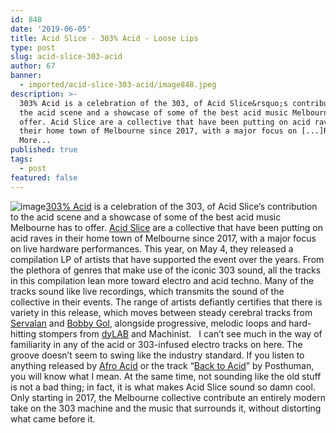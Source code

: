 ```yaml
---
id: 848
date: '2019-06-05'
title: Acid Slice - 303% Acid - Loose Lips
type: post
slug: acid-slice-303-acid
author: 67
banner:
  - imported/acid-slice-303-acid/image848.jpeg
description: >-
  303% Acid is a celebration of the 303, of Acid Slice&rsquo;s contribution to
  the acid scene and a showcase of some of the best acid music Melbourne has to
  offer. Acid Slice are a collective that have been putting on acid raves in
  their home town of Melbourne since 2017, with a major focus on [...]Read
  More...
published: true
tags:
  - post
featured: false
---
```

![image](../imported/acid-slice-303-acid/image848.jpeg)[](https://slicerecords.bandcamp.com/album/acid-slice-303-acid-music)[303% Acid](https://slicerecords.bandcamp.com/album/acid-slice-303-acid-music) is a celebration of the 303, of Acid Slice’s contribution to the acid scene and a showcase of some of the best acid music Melbourne has to offer. [Acid Slice](https://www.facebook.com/events/loop-project-space.../acid-slice/143817856316006/) are a collective that have been putting on acid raves in their home town of Melbourne since 2017, with a major focus on live hardware performances. This year, on May 4, they released a compilation LP of artists that have supported the event over the years. From the plethora of genres that make use of the iconic 303 sound, all the tracks in this compilation lean more toward electro and acid techno. Many of the tracks sound like live recordings, which transmits the sound of the collective in their events. The range of artists defiantly certifies that there is variety in this release, which moves between steady cerebral tracks from [Servalan](https://soundcloud.com/serva-lan) and [Bobby Gol](https://slicerecords.bandcamp.com/track/bobby-gol), alongside progressive, melodic loops and hard-hitting stompers from [dyLAB](https://dylab.bandcamp.com) and Machinist.   I can’t see much in the way of familiarity in any of the acid or 303-infused electro tracks on here. The groove doesn’t seem to swing like the industry standard. If you listen to anything released by [Afro Acid](https://afroacid.com) or the track “[Back to Acid](https://www.youtube.com/watch?v=EVUQe62RZRg)” by Posthuman, you will know what I mean. At the same time, not sounding like the old stuff is not a bad thing; in fact, it is what makes Acid Slice sound so damn cool. Only starting in 2017, the Melbourne collective contribute an entirely modern take on the 303 machine and the music that surrounds it, without distorting what came before it.